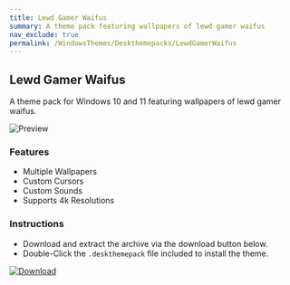 ```yaml
---
title: Lewd Gamer Waifus
summary: A theme pack featuring wallpapers of lewd gamer waifus
nav_exclude: true
permalink: /WindowsThemes/Deskthemepacks/LewdGamerWaifus
---
```


## Lewd Gamer Waifus

A theme pack for Windows 10 and 11 featuring wallpapers of lewd gamer waifus.

![Preview](https://gitlab.com/the-back-room/deskthemepacks/nsfw/lewd-gamer-waifus/-/raw/main/Extras/Preview.bmp)

### Features

- Multiple Wallpapers
- Custom Cursors
- Custom Sounds
- Supports 4k Resolutions

### Instructions

- Download and extract the archive via the download button below.
- Double-Click the `.deskthemepack` file included to install the theme.

[![Download](https://img.shields.io/badge/Download-black?style=plastic&logo=gitlab&logoColor=white&logoSize=auto&labelColor=red&color=black&cacheSeconds=3600)](https://gitlab.com/the-back-room/deskthemepacks/nsfw/lewd-gamer-waifus/-/archive/main/lewd-gamer-waifus-main.zip)